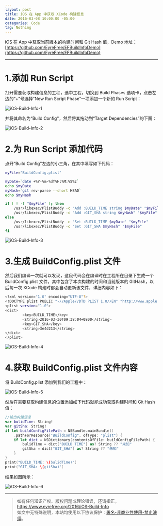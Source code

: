 ```yaml
---
layout: post
title: iOS 在 App 中获取 XCode 构建信息
date: 2016-03-08 10:00:00 -05:00
categories: Code
tag: Nothing
---
```


iOS 在 App 中获取当前版本的构建时间和 Git Hash 值，Demo 地址：  
[https://github.com/EyreFree/EFBuildInfoDemo](https://github.com/EyreFree/EFBuildInfoDemo)

---
# 1.添加 Run Script
打开需要获取构建信息的工程，选中工程，切换到 Build Phases 选项卡，点击左边的“+”号选择“New Run Script Phase”一项添加一个新的 Run Script：

![iOS-Build-Info-1](/images/2016/iOS-Build-Info/1.png)

并将其命名为“Build Config"，然后将其拖动到“Target Dependencies”的下面：

![iOS-Build-Info-2](/images/2016/iOS-Build-Info/2.png)

# 2.为 Run Script 添加代码
点开“Build Config"左边的小三角，在其中填写如下代码：
```bash
myFile="BuildConfig.plist"

myDate=`date +%Y-%m-%dT%H:%M:%S%z`
echo $myDate
myHash=`git rev-parse --short HEAD`
echo $myHash

if [ ! -f "$myFile" ]; then
    /usr/libexec/PlistBuddy -c "Add :BUILD_TIME string $myDate" "$myFile"
    /usr/libexec/PlistBuddy -c "Add :GIT_SHA string $myHash" "$myFile"
else
    /usr/libexec/PlistBuddy -c "Set :BUILD_TIME $myDate" "$myFile"
    /usr/libexec/PlistBuddy -c "Set :GIT_SHA $myHash" "$myFile"
fi
```

![iOS-Build-Info-3](/images/2016/iOS-Build-Info/3.png)

# 3.生成 BuildConfig.plist 文件
然后我们编译一次就可以发现，这段代码会在编译时在工程所在目录下生成一个 BuildConfig.plist 文件，其中包含了本次构建的时间和当前版本的 GitHash，以后每一次 XCode 构建时都会自动更新该文件，详细内容如下：
```bash
<?xml version="1.0" encoding="UTF-8"?>
<!DOCTYPE plist PUBLIC "-//Apple//DTD PLIST 1.0//EN" "http://www.apple.com/DTDs/PropertyList-1.0.dtd">
<plist version="1.0">
<dict>
        <key>BUILD_TIME</key>
        <string>2016-03-30T09:38:04+0800</string>
        <key>GIT_SHA</key>
        <string>3e4d213</string>
</dict>
</plist>
```

![iOS-Build-Info-4](/images/2016/iOS-Build-Info/4.png)

# 4.获取 BuildConfig.plist 文件内容
将 BuildConfig.plist 添加到我们的工程中：

![iOS-Build-Info-5](/images/2016/iOS-Build-Info/5.png)

然后在需要获取构建信息的位置添加如下代码就能成功获取构建时间和 Git Hash 值：
```swift
//输出构建信息
var bulidTime: String!
var gitSha: String!
if let buildConfigFilePath = NSBundle.mainBundle()
    .pathForResource("BuildConfig", ofType: "plist") {
    if let dict = NSDictionary(contentsOfFile: buildConfigFilePath) {
        bulidTime = dict["BUILD_TIME"] as? String ?? "未知"
        gitSha = dict["GIT_SHA"] as? String ?? "未知"
    }
}
print("BUILD_TIME: \(bulidTime)")
print("GIT_SHA: \(gitSha)")
```
结果如图所示：

![iOS-Build-Info-6](/images/2016/iOS-Build-Info/6.png)

---

> 如有任何知识产权、版权问题或理论错误，还请指正。   
> https://www.eyrefree.org/2016/iOS-Build-Info   
> 如文中无特殊说明，本站均使用以下协议保护：[署名-非商业性使用-禁止演绎](http://creativecommons.org/licenses/by-nc-nd/3.0/cn/)。   
